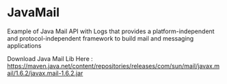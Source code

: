 # JavaMail
Example of Java Mail API with Logs that provides a platform-independent and protocol-independent framework to build mail and messaging applications

Download Java Mail Lib Here : https://maven.java.net/content/repositories/releases/com/sun/mail/javax.mail/1.6.2/javax.mail-1.6.2.jar
